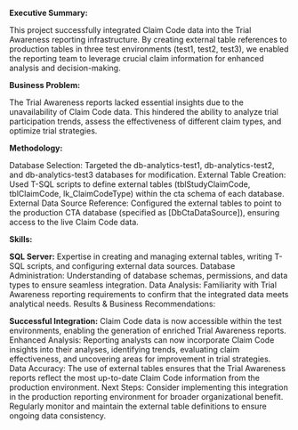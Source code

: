 **Executive Summary:**

This project successfully integrated Claim Code data into the Trial Awareness reporting infrastructure. By creating external table references to production tables in three test environments (test1, test2, test3), we enabled the reporting team to leverage crucial claim information for enhanced analysis and decision-making.

**Business Problem:**

The Trial Awareness reports lacked essential insights due to the unavailability of Claim Code data. This hindered the ability to analyze trial participation trends, assess the effectiveness of different claim types, and optimize trial strategies.

**Methodology:**

Database Selection: Targeted the db-analytics-test1, db-analytics-test2, and db-analytics-test3 databases for modification.
External Table Creation: Used T-SQL scripts to define external tables (tblStudyClaimCode, tblClaimCode, lk_ClaimCodeType) within the cta schema of each database.
External Data Source Reference: Configured the external tables to point to the production CTA database (specified as [DbCtaDataSource]), ensuring access to the live Claim Code data.

**Skills:**

**SQL Server:** Expertise in creating and managing external tables, writing T-SQL scripts, and configuring external data sources.
Database Administration: Understanding of database schemas, permissions, and data types to ensure seamless integration.
Data Analysis: Familiarity with Trial Awareness reporting requirements to confirm that the integrated data meets analytical needs.
Results & Business Recommendations:

**Successful Integration:** Claim Code data is now accessible within the test environments, enabling the generation of enriched Trial Awareness reports.
Enhanced Analysis: Reporting analysts can now incorporate Claim Code insights into their analyses, identifying trends, evaluating claim effectiveness, and uncovering areas for improvement in trial strategies.
Data Accuracy: The use of external tables ensures that the Trial Awareness reports reflect the most up-to-date Claim Code information from the production environment.
Next Steps: Consider implementing this integration in the production reporting environment for broader organizational benefit. Regularly monitor and maintain the external table definitions to ensure ongoing data consistency.
